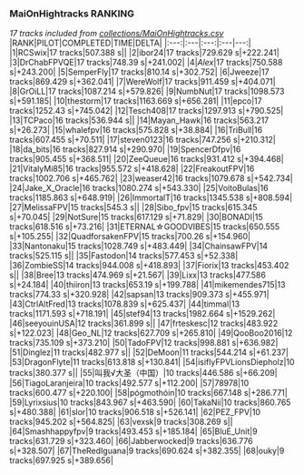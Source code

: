 ### MaiOnHightracks RANKING
*17 tracks included from [collections/MaiOnHightracks.csv](/collections/MaiOnHightracks.csv)*
|RANK|PILOT|COMPLETED|TIME|DELTA|
|:---:|:---|:---:|:---|---:|
|1|RCSwix|17 tracks|507.388 s||
|2|ibor24|17 tracks|729.629 s|+222.241|
|3|DrChabFPVQE|17 tracks|748.39 s|+241.002|
|4|_Alex_|17 tracks|750.588 s|+243.200|
|5|SemperFly|17 tracks|810.14 s|+302.752|
|6|Jweeze|17 tracks|869.429 s|+362.041|
|7|WereWolf|17 tracks|911.459 s|+404.071|
|8|GrOiLL|17 tracks|1087.214 s|+579.826|
|9|NumbNut|17 tracks|1098.573 s|+591.185|
|10|thestorm|17 tracks|1163.669 s|+656.281|
|11|epco|17 tracks|1252.43 s|+745.042|
|12|Tesch408|17 tracks|1297.913 s|+790.525|
|13|TCPaco|16 tracks|536.944 s||
|14|Mayan_Hawk|16 tracks|563.217 s|+26.273|
|15|whalefpv|16 tracks|575.828 s|+38.884|
|16|TriBull|16 tracks|607.455 s|+70.511|
|17|steven0123|16 tracks|747.256 s|+210.312|
|18|da_bits|16 tracks|827.914 s|+290.970|
|19|SpencerDfpv|16 tracks|905.455 s|+368.511|
|20|ZeeQueue|16 tracks|931.412 s|+394.468|
|21|VitalyMi85|16 tracks|955.572 s|+418.628|
|22|FreakoutFPV|16 tracks|1002.706 s|+465.762|
|23|weaser42|16 tracks|1079.678 s|+542.734|
|24|Jake_X_Oracle|16 tracks|1080.274 s|+543.330|
|25|VoitoBulas|16 tracks|1185.863 s|+648.919|
|26|ImmortalT|16 tracks|1345.538 s|+808.594|
|27|MelissaFPV|15 tracks|545.3 s||
|28|Sibo_fpv|15 tracks|615.345 s|+70.045|
|29|NotSure|15 tracks|617.129 s|+71.829|
|30|BONADI|15 tracks|618.516 s|+73.216|
|31|ETERNAL☆GOODVIBES|15 tracks|650.555 s|+105.255|
|32|QuadforsakenFPV|15 tracks|700.26 s|+154.960|
|33|Nantonaku|15 tracks|1028.749 s|+483.449|
|34|ChainsawFPV|14 tracks|525.115 s||
|35|Fastodon|14 tracks|577.453 s|+52.338|
|36|ZombieSS|14 tracks|944.008 s|+418.893|
|37|Fiorix|13 tracks|453.402 s||
|38|Bree|13 tracks|474.969 s|+21.567|
|39|Lixx|13 tracks|477.586 s|+24.184|
|40|thiiron|13 tracks|653.19 s|+199.788|
|41|mikemendes715|13 tracks|774.33 s|+320.928|
|42|sapsan|13 tracks|909.373 s|+455.971|
|43|CtrlAltFred|13 tracks|1078.839 s|+625.437|
|44|timmal|13 tracks|1171.593 s|+718.191|
|45|stef94|13 tracks|1982.664 s|+1529.262|
|46|seeyouinUSA|12 tracks|361.899 s||
|47|frteskesc|12 tracks|483.922 s|+122.023|
|48|Geo_NL|12 tracks|627.709 s|+265.810|
|49|QooBoo2016|12 tracks|735.109 s|+373.210|
|50|TadoFPV|12 tracks|998.881 s|+636.982|
|51|Dinglez|11 tracks|482.977 s||
|52|DeMoon|11 tracks|544.214 s|+61.237|
|53|DragonFlyte|11 tracks|613.818 s|+130.841|
|54|isiflyFPVLionsDiepholz|10 tracks|380.377 s||
|55|叫我√大圣（中国）|10 tracks|446.586 s|+66.209|
|56|TiagoLaranjeira|10 tracks|492.577 s|+112.200|
|57|78978|10 tracks|600.477 s|+220.100|
|58|pógmothóin|10 tracks|667.148 s|+286.771|
|59|Lyrixsius|10 tracks|843.967 s|+463.590|
|60|TakaNii|10 tracks|860.765 s|+480.388|
|61|slor|10 tracks|906.518 s|+526.141|
|62|PEZ_FPV|10 tracks|945.202 s|+564.825|
|63|vexsk|9 tracks|308.269 s||
|64|Smashhappyfpv|9 tracks|493.453 s|+185.184|
|65|BluE_Unit|9 tracks|631.729 s|+323.460|
|66|Jabberwocked|9 tracks|636.776 s|+328.507|
|67|TheRedIguana|9 tracks|690.624 s|+382.355|
|68|ouky|9 tracks|697.925 s|+389.656|
